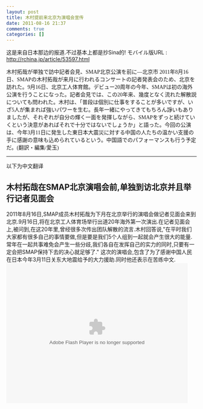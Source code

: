 ```yaml
---
layout: post
title: 木村提前来北京为演唱会宣传
date: 2011-08-16 21:37
comments: true
categories: []
---
```

这是来自日本那边的报道.不过基本上都是抄Sina的!
モバイル版URL : http://rchina.jp/article/53597.html
<div style="font-family: 'ms mincho';">木村拓哉が単独で訪中記者会見、SMAP北京公演を前に―北京市
2011年8月16日、SMAPの木村拓哉が来月に行われるコンサートの記者発表会のため、北京を訪れた。9月16日、北京工人体育館。デビュー20周年の今年、SMAPは初の海外公演を行うことになった。記者会見では、この20年来、幾度となく流れた解散説についても問われた。木村は、「普段は個別に仕事をすることが多いですが、いざ5人が集まれば強いパワーを生む。長年一緒にやってきてもちろん諍いもありましたが、それぞれが自分の輝く一面を発揮しながら、SMAPをずっと続けていくという決意があればそれで十分ではないでしょうか」と語った。今回の公演は、今年3月11日に発生した東日本大震災に対する中国の人たちの温かい支援の手に感謝の意味も込められているという。中国語でのパフォーマンスも行う予定だ。(翻訳・編集/愛玉)</div>

<hr />

<article>以下为中文翻译
<h2>木村拓哉在SMAP北京演唱会前,单独到访北京并且举行记者见面会</h2>
2011年8月16日,SMAP成员木村拓哉为下月在北京举行的演唱会做记者见面会来到北京.9月16日,将在北京工人体育场举行出道20年海外第一次演出.在记者见面会上,被问到,在这20年里,曾经很多次传出团队解散的流言.木村回答说,"在平时我们大家都有很多自己的事情要做,但是要是我们5个人组到一起就会产生很大的能量.常年在一起共事难免会产生一些分歧,我们各自在发挥自己的实力的同时,只要有一定会把SMAP保持下去的决心就足够了."
这次的演唱会,包含了为了感谢中国人民在日本今年3月11日关东大地震给予的大力援助.同时他还表示在苦练中文.

</article>
<div><object id='sinaplayer' width='480' height='370' ><param name='allowScriptAccess' value='always' /><embed pluginspage='http://www.macromedia.com/go/getflashplayer' src='http://you.video.sina.com.cn/api/sinawebApi/outplayrefer.php/vid=58883354_28_bkq0T3MwCm/K+l1lHz2stqkM7KQNt6nngXz34gapIw9dUQqLb5WPJIRT7SzeCMdB8mlJ/s.swf' type='application/x-shockwave-flash' name='sinaplayer' allowFullScreen='true' allowScriptAccess='always' width='480' height='370'></embed></object></div>

